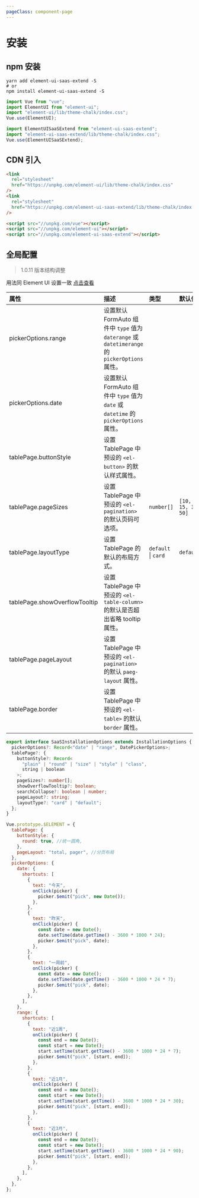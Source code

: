 ```yaml
---
pageClass: component-page
---
```


# 安装

## npm 安装

```shell
yarn add element-ui-saas-extend -S
# or
npm install element-ui-saas-extend -S
```

```js static
import Vue from "vue";
import ElementUI from "element-ui";
import "element-ui/lib/theme-chalk/index.css";
Vue.use(ElementUI);

import ElementUISaaSExtend from "element-ui-saas-extend";
import "element-ui-saas-extend/lib/theme-chalk/index.css";
Vue.use(ElementUISaaSExtend);
```

## CDN 引入

```html
<link
  rel="stylesheet"
  href="https://unpkg.com/element-ui/lib/theme-chalk/index.css"
/>
<link
  rel="stylesheet"
  href="https://unpkg.com/element-ui-saas-extend/lib/theme-chalk/index.css"
/>

<script src="//unpkg.com/vue"></script>
<script src="//unpkg.com/element-ui"></script>
<script src="//unpkg.com/element-ui-saas-extend"></script>
```

## 全局配置

> 1.0.11 版本结构调整

用法同 Element UI 设置一致 [点击查看](https://element.eleme.io/#/zh-CN/component/quickstart#quan-ju-pei-zhi)

| 属性                          | 描述                                                                                          | 类型                | 默认值             |
| :---------------------------- | :-------------------------------------------------------------------------------------------- | :------------------ | :----------------- |
| pickerOptions.range           | 设置默认 FormAuto 组件中 `type` 值为 `daterange` 或 `datetimerange` 的 `pickerOptions` 属性。 |                     |                    |
| pickerOptions.date            | 设置默认 FormAuto 组件中 `type` 值为 `date` 或 `datetime` 的 `pickerOptions` 属性。           |                     |                    |
| tablePage.buttonStyle         | 设置 TablePage 中预设的 `<el-button>` 的默认样式属性。                                        |                     |                    |
| tablePage.pageSizes           | 设置 TablePage 中预设的 `<el-pagination>` 的默认页码可选项。                                  | `number[]`          | `[10, 15, 30, 50]` |
| tablePage.layoutType          | 设置 TablePage 的默认的布局方式。                                                             | `default` \| `card` | `default`          |
| tablePage.showOverflowTooltip | 设置 TablePage 中预设的 `<el-table-column>` 的默认是否超出省略 tooltip 属性。                 |                     |                    |
| tablePage.pageLayout          | 设置 TablePage 中预设的 `<el-pagination>` 的默认 `paeg-layout` 属性。                         |                     |                    |
| tablePage.border              | 设置 TablePage 中预设的 `<el-table>` 的默认 `border` 属性。                                   |                     |                    |

```ts
export interface SaaSInstallationOptions extends InstallationOptions {
  pickerOptions?: Record<"date" | "range", DatePickerOptions>;
  tablePage?: {
    buttonStyle?: Record<
      "plain" | "round" | "size" | "style" | "class",
      string | boolean
    >;
    pageSizes?: number[];
    showOverflowTooltip?: boolean;
    searchCollapse?: boolean | number;
    pageLayout?: string;
    layoutType?: "card" | "default";
  };
}
```

```js static
Vue.prototype.$ELEMENT = {
  tablePage: {
    buttonStyle: {
      round: true, //统一圆角,
    },
    pageLayout: "total, pager", //分页布局
  },
  pickerOptions: {
    date: {
      shortcuts: [
        {
          text: "今天",
          onClick(picker) {
            picker.$emit("pick", new Date());
          },
        },
        {
          text: "昨天",
          onClick(picker) {
            const date = new Date();
            date.setTime(date.getTime() - 3600 * 1000 * 24);
            picker.$emit("pick", date);
          },
        },
        {
          text: "一周前",
          onClick(picker) {
            const date = new Date();
            date.setTime(date.getTime() - 3600 * 1000 * 24 * 7);
            picker.$emit("pick", date);
          },
        },
      ],
    },
    range: {
      shortcuts: [
        {
          text: "近1周",
          onClick(picker) {
            const end = new Date();
            const start = new Date();
            start.setTime(start.getTime() - 3600 * 1000 * 24 * 7);
            picker.$emit("pick", [start, end]);
          },
        },
        {
          text: "近1月",
          onClick(picker) {
            const end = new Date();
            const start = new Date();
            start.setTime(start.getTime() - 3600 * 1000 * 24 * 30);
            picker.$emit("pick", [start, end]);
          },
        },
        {
          text: "近3月",
          onClick(picker) {
            const end = new Date();
            const start = new Date();
            start.setTime(start.getTime() - 3600 * 1000 * 24 * 90);
            picker.$emit("pick", [start, end]);
          },
        },
      ],
    },
  },
};
```
